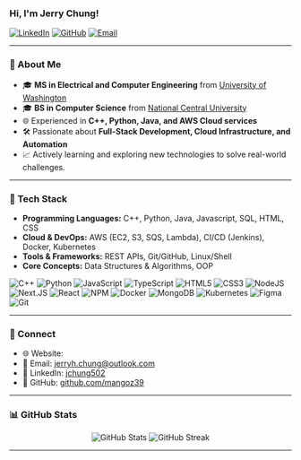 ### Hi, I'm Jerry Chung!

[![LinkedIn](https://img.shields.io/badge/LinkedIn-0077B5?style=flat&logo=linkedin&logoColor=white)](https://www.linkedin.com/in/jchung502)
[![GitHub](https://img.shields.io/badge/GitHub-181717?style=flat&logo=github&logoColor=white)](https://github.com/mangoz39)
[![Email](https://img.shields.io/badge/Email-jerryh.chung@outlook.com-red)](mailto:jerryh.chung@outlook.com)

---

### 🚀 About Me

- 🎓 **MS in Electrical and Computer Engineering** from [University of Washington](https://www.washington.edu/)
- 🎓 **BS in Computer Science** from [National Central University](https://www.ncu.edu.tw/)
- 🌐 Experienced in **C++, Python, Java, and AWS Cloud services**
- 🛠 Passionate about **Full-Stack Development, Cloud Infrastructure, and Automation**
- 📈 Actively learning and exploring new technologies to solve real-world challenges.

---

### 🔧 Tech Stack

- **Programming Languages:** C++, Python, Java, Javascript, SQL, HTML, CSS
- **Cloud & DevOps:** AWS (EC2, S3, SQS, Lambda), CI/CD (Jenkins), Docker, Kubernetes
- **Tools & Frameworks:** REST APIs, Git/GitHub, Linux/Shell
- **Core Concepts:** Data Structures & Algorithms, OOP

![C++](https://img.shields.io/badge/C++-D0D0D0?style=for-the-badge&logo=cplusplus&logoColor=0066CC) ![Python](https://img.shields.io/badge/python-grey?style=for-the-badge&logo=python&logoColor=f5f5f5) ![JavaScript](https://img.shields.io/badge/javascript-%23323330.svg?style=for-the-badge&logo=javascript&logoColor=%23F7DF1E) ![TypeScript](https://img.shields.io/badge/typescript-%23007ACC.svg?style=for-the-badge&logo=typescript&logoColor=white) ![HTML5](https://img.shields.io/badge/html5-%23E34F26.svg?style=for-the-badge&logo=html5&logoColor=white) ![CSS3](https://img.shields.io/badge/css3-%231572B6.svg?style=for-the-badge&logo=css3&logoColor=white) ![NodeJS](https://img.shields.io/badge/node.js-6DA55F?style=for-the-badge&logo=node.js&logoColor=white) ![Next.JS](https://img.shields.io/badge/Next.JS-black?style=for-the-badge&logo=next.js&logoColor=white) ![React](https://img.shields.io/badge/react-%2320232a.svg?style=for-the-badge&logo=react&logoColor=%2361DAFB) ![NPM](https://img.shields.io/badge/NPM-%23CB3837.svg?style=for-the-badge&logo=npm&logoColor=white) ![Docker](https://img.shields.io/badge/docker-ACD6FF?style=for-the-badge&logo=docker&logoColor=black) ![MongoDB](https://img.shields.io/badge/MongoDB-%234ea94b.svg?style=for-the-badge&logo=mongodb&logoColor=white) ![Kubernetes](https://img.shields.io/badge/kubernetes-46A3FF?style=for-the-badge&logo=kubernetes&logoColor=black) ![Figma](https://img.shields.io/badge/figma-%23F24E1E.svg?style=for-the-badge&logo=figma&logoColor=white) ![Git](https://img.shields.io/badge/Git-181717?style=for-the-badge&logo=github&logoColor=white)

---

### 🤝 Connect

- 🌐 Website: 
- 📧 Email: [jerryh.chung@outlook.com](mailto:jerryh.chung@outlook.com)
- 💼 LinkedIn: [jchung502](https://www.linkedin.com/in/jchung502)
- 🔗 GitHub: [github.com/mangoz39](https://github.com/mangoz39)

---
<!--

### 📂 Projects

#### Resource Certification (Java)
- Developed
- **Tech Stack:** 

#### Instagram Automation (Python)
- Automat
- **Tech Stack:** 

#### Miscellaneous Projects
- Created
- **Tech Stack:** 
-->

### 📊 GitHub Stats

<p align="center">
  <img src="https://github-readme-stats.vercel.app/api?username=mangoz39&show_icons=true&theme=radical" alt="GitHub Stats"/>
  <img src="https://github-readme-activity-graph.vercel.app/graph?username=mangoz39&theme=radical" alt="GitHub Streak"/>
</p>

---
